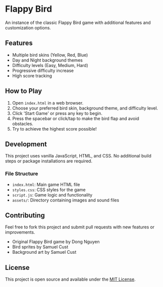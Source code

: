 # Flappy Bird

An instance of the classic Flappy Bird game with additional features and customization options.

## Features

- Multiple bird skins (Yellow, Red, Blue)
- Day and Night background themes
- Difficulty levels (Easy, Medium, Hard)
- Progressive difficulty increase
- High score tracking

## How to Play

1. Open `index.html` in a web browser.
2. Choose your preferred bird skin, background theme, and difficulty level.
3. Click 'Start Game' or press any key to begin.
4. Press the spacebar or click/tap to make the bird flap and avoid obstacles.
5. Try to achieve the highest score possible!

## Development

This project uses vanilla JavaScript, HTML, and CSS. No additional build steps or package installations are required.

### File Structure

- `index.html`: Main game HTML file
- `styles.css`: CSS styles for the game
- `script.js`: Game logic and functionality
- `assets/`: Directory containing images and sound files

## Contributing

Feel free to fork this project and submit pull requests with new features or improvements.

- Original Flappy Bird game by Dong Nguyen
- Bird sprites by Samuel Cust
- Background art by Samuel Cust

## License

This project is open source and available under the [MIT License](LICENSE).

